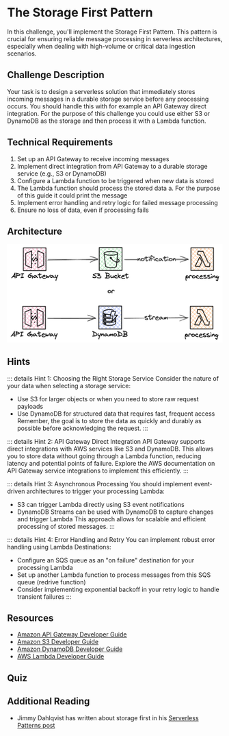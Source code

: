 <script setup>
import Quiz from "../../../components/Quiz.vue"
</script>

# The Storage First Pattern

In this challenge, you'll implement the Storage First Pattern. This pattern is crucial for ensuring reliable message processing in serverless architectures, especially when dealing with high-volume or critical data ingestion scenarios.

## Challenge Description

Your task is to design a serverless solution that immediately stores incoming messages in a durable storage service before any processing occurs. You should handle this with for example an API Gateway direct integration. For the purpose of this challenge you could use either S3 or DynamoDB as the storage and then process it with a Lambda function.

## Technical Requirements

1. Set up an API Gateway to receive incoming messages
2. Implement direct integration from API Gateway to a durable storage service (e.g., S3 or DynamoDB)
3. Configure a Lambda function to be triggered when new data is stored
4. The Lambda function should process the stored data
  a. For the purpose of this guide it could print the message
5. Implement error handling and retry logic for failed message processing
6. Ensure no loss of data, even if processing fails

## Architecture

![Architecture Diagram](./storage-first-pattern.png)

## Hints

::: details Hint 1: Choosing the Right Storage Service
Consider the nature of your data when selecting a storage service:
- Use S3 for larger objects or when you need to store raw request payloads
- Use DynamoDB for structured data that requires fast, frequent access
Remember, the goal is to store the data as quickly and durably as possible before acknowledging the request.
:::

::: details Hint 2: API Gateway Direct Integration
API Gateway supports direct integrations with AWS services like S3 and DynamoDB. This allows you to store data without going through a Lambda function, reducing latency and potential points of failure. Explore the AWS documentation on API Gateway service integrations to implement this efficiently.
:::

::: details Hint 3: Asynchronous Processing
You should implement event-driven architectures to trigger your processing Lambda:
- S3 can trigger Lambda directly using S3 event notifications
- DynamoDB Streams can be used with DynamoDB to capture changes and trigger Lambda
This approach allows for scalable and efficient processing of stored messages.
:::

::: details Hint 4: Error Handling and Retry
You can implement robust error handling using Lambda Destinations:
- Configure an SQS queue as an "on failure" destination for your processing Lambda
- Set up another Lambda function to process messages from this SQS queue (redrive function)
- Consider implementing exponential backoff in your retry logic to handle transient failures
:::

## Resources

- [Amazon API Gateway Developer Guide](https://docs.aws.amazon.com/apigateway/latest/developerguide/welcome.html)
- [Amazon S3 Developer Guide](https://docs.aws.amazon.com/AmazonS3/latest/dev/Welcome.html)
- [Amazon DynamoDB Developer Guide](https://docs.aws.amazon.com/amazondynamodb/latest/developerguide/Introduction.html)
- [AWS Lambda Developer Guide](https://docs.aws.amazon.com/lambda/latest/dg/welcome.html)

## Quiz

<Quiz 
  question="What is the main benefit of the Storage First Pattern?"
  :answers="['Faster message processing', 'Guaranteed message delivery', 'Reduced costs', 'Simplified architecture']"
  :correctAnswer="1"
  :answerInfo="[
    'While it can potentially improve processing speed in some scenarios, this is not the main benefit of the Storage First Pattern.',
    'Correct! The Storage First Pattern ensures that messages are stored durably before processing, guaranteeing that no messages are lost even if processing fails.',
    'While it can potentially reduce costs in some scenarios, this is not the main benefit of the Storage First Pattern.',
    'The Storage First Pattern may actually add some complexity to the architecture, but the benefits often outweigh this.'
    ]"
/>

<Quiz 
  question="What AWS feature can be used to automatically trigger a Lambda function when a new object is added to S3?"
  :answers="['S3 Event Notifications', 'S3 Lifecycle Policies', 'S3 Replication', 'S3 Versioning']"
  :correctAnswer="0"
  :answerInfo="[
    'Correct! S3 Event Notifications can be configured to automatically trigger a Lambda function when new objects are added to a bucket.',
    'S3 Lifecycle Policies are used for managing the lifecycle of objects in S3, not for triggering Lambda functions.',
    'S3 Replication is used for copying objects between buckets, not for triggering Lambda functions.',
    'S3 Versioning is used for keeping multiple versions of an object, not for triggering Lambda functions.'
    ]"
/>

<Quiz 
  question="Which feature of DynamoDB can be used to trigger a Lambda function when data is added or modified?"
  :answers="['DynamoDB Accelerator (DAX)', 'DynamoDB Streams', 'DynamoDB Global Tables', 'DynamoDB Transactions']"
  :correctAnswer="1"
  :answerInfo="[
  'DAX is an in-memory cache for DynamoDB, not a triggering mechanism.',
  'Correct! DynamoDB Streams can capture table activity and trigger Lambda functions in response to data modifications.',
  'Global Tables is a multi-region replication feature, not related to triggering Lambda functions.',
  'Transactions ensure the atomicity of operations but don\'t provide a mechanism for triggering Lambda functions.'
  ]"
/>

<Quiz 
  question="In the context of Lambda redrive for error handling, what does 'exponential backoff' refer to?"
  :answers="['Increasing the Lambda function timeout exponentially', 'Reducing the number of retries exponentially', 'Increasing the delay between retry attempts', 'Exponentially increasing the Lambda memory allocation']"
  :correctAnswer="2"
  :answerInfo="[
  'Exponential backoff doesn\'t involve changing the Lambda function timeout.',
  'Exponential backoff actually involves increasing, not reducing, something related to retries.',
  'Correct! Exponential backoff refers to progressively increasing the delay between retry attempts. This helps to avoid overwhelming the system and allows time for transient issues to resolve.',
  'Exponential backoff doesn\'t involve changing the Lambda memory allocation.'
  ]"
/>

## Additional Reading

* Jimmy Dahlqvist has written about storage first in his [Serverless Patterns post](https://jimmydqv.com/serverless-patterns/)
